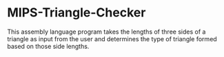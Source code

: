 # MIPS-Triangle-Checker
This assembly language program takes the lengths of three sides of a triangle as input from the user and determines the type of triangle formed based on those side lengths.
